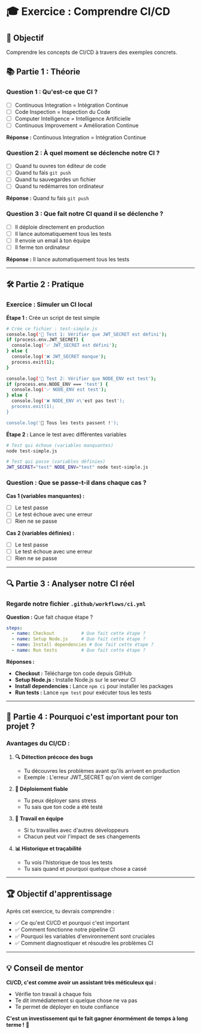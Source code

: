# 🎓 Exercice : Comprendre CI/CD

## 🎯 Objectif
Comprendre les concepts de CI/CD à travers des exemples concrets.

## 📚 **Partie 1 : Théorie**

### Question 1 : Qu'est-ce que CI ?
- [ ] Continuous Integration = Intégration Continue
- [ ] Code Inspection = Inspection du Code  
- [ ] Computer Intelligence = Intelligence Artificielle
- [ ] Continuous Improvement = Amélioration Continue

**Réponse :** Continuous Integration = Intégration Continue

### Question 2 : À quel moment se déclenche notre CI ?
- [ ] Quand tu ouvres ton éditeur de code
- [ ] Quand tu fais `git push`
- [ ] Quand tu sauvegardes un fichier
- [ ] Quand tu redémarres ton ordinateur

**Réponse :** Quand tu fais `git push`

### Question 3 : Que fait notre CI quand il se déclenche ?
- [ ] Il déploie directement en production
- [ ] Il lance automatiquement tous les tests
- [ ] Il envoie un email à ton équipe
- [ ] Il ferme ton ordinateur

**Réponse :** Il lance automatiquement tous les tests

---

## 🛠️ **Partie 2 : Pratique**

### Exercice : Simuler un CI local

**Étape 1 :** Crée un script de test simple

```bash
# Crée ce fichier : test-simple.js
console.log('🧪 Test 1: Vérifier que JWT_SECRET est défini');
if (process.env.JWT_SECRET) {
  console.log('✅ JWT_SECRET est défini');
} else {
  console.log('❌ JWT_SECRET manque');
  process.exit(1);
}

console.log('🧪 Test 2: Vérifier que NODE_ENV est test');
if (process.env.NODE_ENV === 'test') {
  console.log('✅ NODE_ENV est test');
} else {
  console.log('❌ NODE_ENV n\'est pas test');
  process.exit(1);
}

console.log('🎉 Tous les tests passent !');
```

**Étape 2 :** Lance le test avec différentes variables

```bash
# Test qui échoue (variables manquantes)
node test-simple.js

# Test qui passe (variables définies)
JWT_SECRET="test" NODE_ENV="test" node test-simple.js
```

### Question : Que se passe-t-il dans chaque cas ?

**Cas 1 (variables manquantes) :**
- [ ] Le test passe
- [ ] Le test échoue avec une erreur
- [ ] Rien ne se passe

**Cas 2 (variables définies) :**
- [ ] Le test passe
- [ ] Le test échoue avec une erreur  
- [ ] Rien ne se passe

---

## 🔍 **Partie 3 : Analyser notre CI réel**

### Regarde notre fichier `.github/workflows/ci.yml`

**Question :** Que fait chaque étape ?

```yaml
steps:
  - name: Checkout          # Que fait cette étape ?
  - name: Setup Node.js     # Que fait cette étape ?
  - name: Install dependencies # Que fait cette étape ?
  - name: Run tests         # Que fait cette étape ?
```

**Réponses :**
- **Checkout :** Télécharge ton code depuis GitHub
- **Setup Node.js :** Installe Node.js sur le serveur CI
- **Install dependencies :** Lance `npm ci` pour installer les packages
- **Run tests :** Lance `npm test` pour exécuter tous les tests

---

## 🎯 **Partie 4 : Pourquoi c'est important pour ton projet ?**

### Avantages du CI/CD :

1. **🔍 Détection précoce des bugs**
   - Tu découvres les problèmes avant qu'ils arrivent en production
   - Exemple : L'erreur JWT_SECRET qu'on vient de corriger

2. **🚀 Déploiement fiable**
   - Tu peux déployer sans stress
   - Tu sais que ton code a été testé

3. **👥 Travail en équipe**
   - Si tu travailles avec d'autres développeurs
   - Chacun peut voir l'impact de ses changements

4. **📊 Historique et traçabilité**
   - Tu vois l'historique de tous les tests
   - Tu sais quand et pourquoi quelque chose a cassé

---

## 🏆 **Objectif d'apprentissage**

Après cet exercice, tu devrais comprendre :
- ✅ Ce qu'est CI/CD et pourquoi c'est important
- ✅ Comment fonctionne notre pipeline CI
- ✅ Pourquoi les variables d'environnement sont cruciales
- ✅ Comment diagnostiquer et résoudre les problèmes CI

---

## 💡 **Conseil de mentor**

**CI/CD, c'est comme avoir un assistant très méticuleux qui :**
- Vérifie ton travail à chaque fois
- Te dit immédiatement si quelque chose ne va pas
- Te permet de déployer en toute confiance

**C'est un investissement qui te fait gagner énormément de temps à long terme !** 🚀 